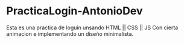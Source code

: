 # PracticaLogin-AntonioDev
Esta es una practica de loguin unsando HTML || CSS || JS Con cierta animacion e implementando un diseño minimalista.
